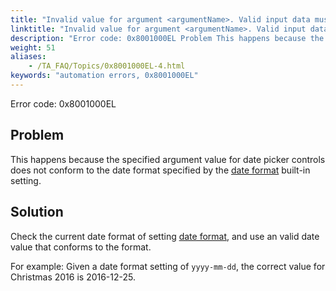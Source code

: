 ```yaml
--- 
title: "Invalid value for argument <argumentName>. Valid input data must conform to the default format <value>, or the format specified by the 'date format' built-in setting."
linktitle: "Invalid value for argument <argumentName>. Valid input data must conform to the default format <value>, or the format specified by the 'date format' built-in setting."
description: "Error code: 0x8001000EL Problem This happens because the specified argument value for date picker controls does not conform to the date format specified by the date format built-in setting. Solution ..."
weight: 51
aliases: 
    - /TA_FAQ/Topics/0x8001000EL-4.html
keywords: "automation errors, 0x8001000EL"
---
```


Error code: 0x8001000EL

## Problem

This happens because the specified argument value for date picker controls does not conform to the date format specified by the [date format](/automation-guide/action-based-testing-language/built-in-settings/date-time-settings/date-format) built-in setting.

## Solution

Check the current date format of setting [date format](/automation-guide/action-based-testing-language/built-in-settings/date-time-settings/date-format), and use an valid date value that conforms to the format.

For example: Given a date format setting of `yyyy-mm-dd`, the correct value for Christmas 2016 is 2016-12-25.




